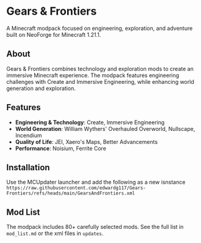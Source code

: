 # Gears & Frontiers

A Minecraft modpack focused on engineering, exploration, and adventure built on NeoForge for Minecraft 1.21.1.

## About

Gears & Frontiers combines technology and exploration mods to create an immersive Minecraft experience. The modpack features engineering challenges with Create and Immersive Engineering, while enhancing world generation and exploration.

## Features

- **Engineering & Technology**: Create, Immersive Engineering
- **World Generation**: William Wythers' Overhauled Overworld, Nullscape, Incendium
- **Quality of Life**: JEI, Xaero's Maps, Better Advancements
- **Performance**: Noisium, Ferrite Core

## Installation

Use the MCUpdater launcher and add the following as a new isnstance `https://raw.githubusercontent.com/edwardg117/Gears-Frontiers/refs/heads/main/GearsAndFrontiers.xml`

## Mod List

The modpack includes 80+ carefully selected mods. See the full list in `mod_list.md` or the xml files in `updates`.
